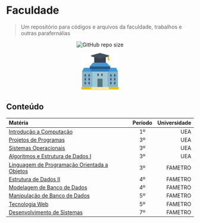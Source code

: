# Faculdade

> Um repositório para códigos e arquivos da faculdade, trabalhos e outras parafernálias

<div align="center">

![GitHub repo size](https://img.shields.io/github/repo-size/swshadows/faculdade?color=313131&label=Tamanho%20do%20Reposit%C3%B3rio&logo=github&logoColor=fff&style=flat-square)

</div>

<div align=center>
    <img width=100 src="assets/college.png">
</div>

## Conteúdo

| Matéria                                                                            | Período | Universidade |
| :--------------------------------------------------------------------------------- | :-----: | -----------: |
| [Introdução a Computação](src/introdu%C3%A7%C3%A3o-a-computacao/)                  |   1º    |          UEA |
| [Projetos de Programas](src/projetos-de-programas/)                                |   3º    |          UEA |
| [Sistemas Operacionais](src/sistemas-operacionais/)                                |   3º    |          UEA |
| [Algoritmos e Estrutura de Dados I](src/estrutura-de-dados1/)                      |   3º    |          UEA |
| [Linguagem de Programação Orientada a Objetos](src/linguagem-orientada-a-objetos/) |   3º    |      FAMETRO |
| [Estrutura de Dados II](src/estrutura-de-dados2/)                                  |   4º    |      FAMETRO |
| [Modelagem de Banco de Dados](src/modelagem-de-banco-de-dados/)                    |   4º    |      FAMETRO |
| [Manipulação de Banco de Dados](src/manipula%C3%A7%C3%A3o-de-banco-de-dados/)      |   5º    |      FAMETRO |
| [Tecnologia Web](src/tecnologia-web/)                                              |   5º    |      FAMETRO |
| [Desenvolvimento de Sistemas](src/desenvolvimento-de-sistemas/)                    |   7º    |      FAMETRO |

